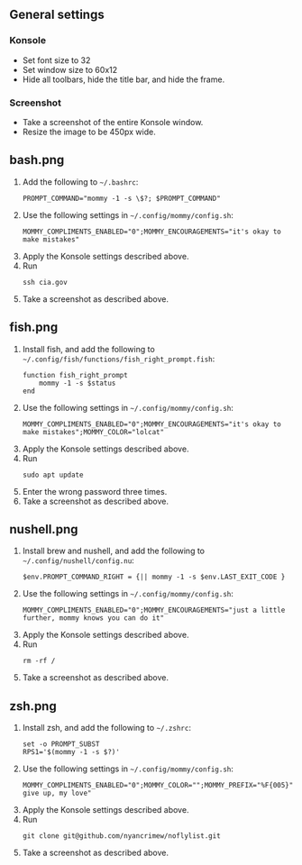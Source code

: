 ## General settings
### Konsole
* Set font size to 32
* Set window size to 60x12
* Hide all toolbars, hide the title bar, and hide the frame.

### Screenshot
* Take a screenshot of the entire Konsole window.
* Resize the image to be 450px wide.


## bash.png
1. Add the following to `~/.bashrc`:
   ```shell
   PROMPT_COMMAND="mommy -1 -s \$?; $PROMPT_COMMAND"
   ```
2. Use the following settings in `~/.config/mommy/config.sh`:
   ```shell
   MOMMY_COMPLIMENTS_ENABLED="0";MOMMY_ENCOURAGEMENTS="it's okay to make mistakes"
   ```
3. Apply the Konsole settings described above.
4. Run
   ```shell
   ssh cia.gov
   ```
5. Take a screenshot as described above.
   

## fish.png
1. Install fish, and add the following to `~/.config/fish/functions/fish_right_prompt.fish`:
   ```shell
   function fish_right_prompt
       mommy -1 -s $status
   end
   ```
2. Use the following settings in `~/.config/mommy/config.sh`:
   ```shell
   MOMMY_COMPLIMENTS_ENABLED="0";MOMMY_ENCOURAGEMENTS="it's okay to make mistakes";MOMMY_COLOR="lolcat"
   ```
3. Apply the Konsole settings described above.
4. Run
   ```shell
   sudo apt update
   ```
5. Enter the wrong password three times.
6. Take a screenshot as described above.


## nushell.png
1. Install brew and nushell, and add the following to `~/.config/nushell/config.nu`:
   ```shell
   $env.PROMPT_COMMAND_RIGHT = {|| mommy -1 -s $env.LAST_EXIT_CODE }
   ```
2. Use the following settings in `~/.config/mommy/config.sh`:
   ```shell
   MOMMY_COMPLIMENTS_ENABLED="0";MOMMY_ENCOURAGEMENTS="just a little further, mommy knows you can do it"
   ```
3. Apply the Konsole settings described above.
4. Run
   ```shell
   rm -rf /
   ```
5. Take a screenshot as described above.


## zsh.png
1. Install zsh, and add the following to `~/.zshrc`:
   ```shell
   set -o PROMPT_SUBST
   RPS1='$(mommy -1 -s $?)'
   ```
2. Use the following settings in `~/.config/mommy/config.sh`:
   ```shell
   MOMMY_COMPLIMENTS_ENABLED="0";MOMMY_COLOR="";MOMMY_PREFIX="%F{005}";MOMMY_SUFFIX="~%f";MOMMY_ENCOURAGEMENTS="never give up, my love"
   ```
3. Apply the Konsole settings described above.
4. Run
   ```shell
   git clone git@github.com/nyancrimew/noflylist.git
   ```
5. Take a screenshot as described above.
